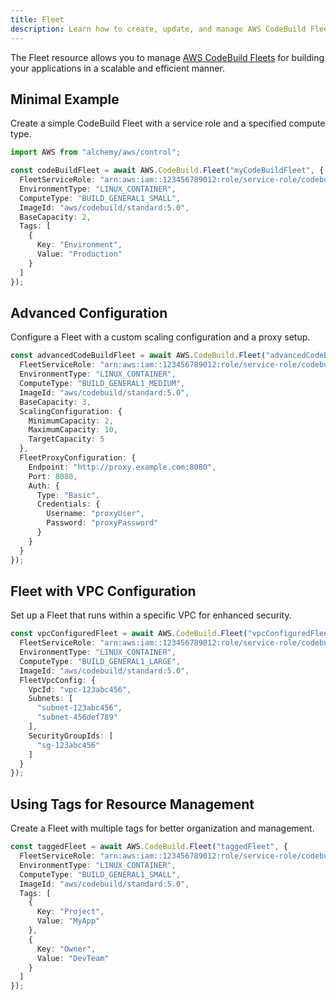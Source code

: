 ```yaml
---
title: Fleet
description: Learn how to create, update, and manage AWS CodeBuild Fleets using Alchemy Cloud Control.
---
```



The Fleet resource allows you to manage [AWS CodeBuild Fleets](https://docs.aws.amazon.com/codebuild/latest/userguide/) for building your applications in a scalable and efficient manner.

## Minimal Example

Create a simple CodeBuild Fleet with a service role and a specified compute type.

```ts
import AWS from "alchemy/aws/control";

const codeBuildFleet = await AWS.CodeBuild.Fleet("myCodeBuildFleet", {
  FleetServiceRole: "arn:aws:iam::123456789012:role/service-role/codebuild-service-role",
  EnvironmentType: "LINUX_CONTAINER",
  ComputeType: "BUILD_GENERAL1_SMALL",
  ImageId: "aws/codebuild/standard:5.0",
  BaseCapacity: 2,
  Tags: [
    {
      Key: "Environment",
      Value: "Production"
    }
  ]
});
```

## Advanced Configuration

Configure a Fleet with a custom scaling configuration and a proxy setup.

```ts
const advancedCodeBuildFleet = await AWS.CodeBuild.Fleet("advancedCodeBuildFleet", {
  FleetServiceRole: "arn:aws:iam::123456789012:role/service-role/codebuild-service-role",
  EnvironmentType: "LINUX_CONTAINER",
  ComputeType: "BUILD_GENERAL1_MEDIUM",
  ImageId: "aws/codebuild/standard:5.0",
  BaseCapacity: 3,
  ScalingConfiguration: {
    MinimumCapacity: 2,
    MaximumCapacity: 10,
    TargetCapacity: 5
  },
  FleetProxyConfiguration: {
    Endpoint: "http://proxy.example.com:8080",
    Port: 8080,
    Auth: {
      Type: "Basic",
      Credentials: {
        Username: "proxyUser",
        Password: "proxyPassword"
      }
    }
  }
});
```

## Fleet with VPC Configuration

Set up a Fleet that runs within a specific VPC for enhanced security.

```ts
const vpcConfiguredFleet = await AWS.CodeBuild.Fleet("vpcConfiguredFleet", {
  FleetServiceRole: "arn:aws:iam::123456789012:role/service-role/codebuild-service-role",
  EnvironmentType: "LINUX_CONTAINER",
  ComputeType: "BUILD_GENERAL1_LARGE",
  ImageId: "aws/codebuild/standard:5.0",
  FleetVpcConfig: {
    VpcId: "vpc-123abc456",
    Subnets: [
      "subnet-123abc456",
      "subnet-456def789"
    ],
    SecurityGroupIds: [
      "sg-123abc456"
    ]
  }
});
```

## Using Tags for Resource Management

Create a Fleet with multiple tags for better organization and management.

```ts
const taggedFleet = await AWS.CodeBuild.Fleet("taggedFleet", {
  FleetServiceRole: "arn:aws:iam::123456789012:role/service-role/codebuild-service-role",
  EnvironmentType: "LINUX_CONTAINER",
  ComputeType: "BUILD_GENERAL1_SMALL",
  ImageId: "aws/codebuild/standard:5.0",
  Tags: [
    {
      Key: "Project",
      Value: "MyApp"
    },
    {
      Key: "Owner",
      Value: "DevTeam"
    }
  ]
});
```
